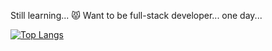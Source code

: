 <!--
**minjnlgc/minjnlgc** is a ✨ _special_ ✨ repository because its `README.md` (this file) appears on your GitHub profile.

Here are some ideas to get you started:

- 🔭 I’m currently working on ...
- 🌱 I’m currently learning ...
- 👯 I’m looking to collaborate on ...
- 🤔 I’m looking for help with ...
- 💬 Ask me about ...
- 📫 How to reach me: ...
- 😄 Pronouns: ...
- ⚡ Fun fact: ...
-->

Still learning... 😾
Want to be full-stack developer... one day...


[![Top Langs](https://github-readme-stats.vercel.app/api/top-langs/?username=minjnlgc&layout=donut-vertical)](https://github.com/anuraghazra/github-readme-stats)
